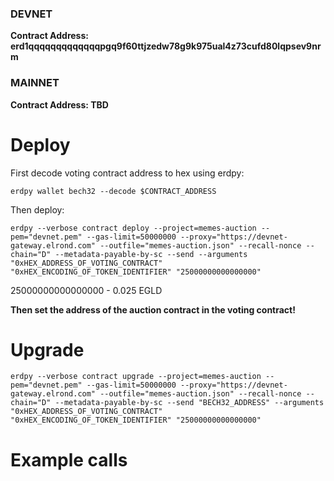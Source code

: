 ### DEVNET
**Contract Address: erd1qqqqqqqqqqqqqpgq9f60ttjzedw78g9k975ual4z73cufd80lqpsev9nrm**


### MAINNET
**Contract Address: TBD**


# Deploy

First decode voting contract address to hex using erdpy:

`erdpy wallet bech32 --decode $CONTRACT_ADDRESS`

Then deploy:

`erdpy --verbose contract deploy --project=memes-auction --pem="devnet.pem" --gas-limit=50000000 --proxy="https://devnet-gateway.elrond.com" --outfile="memes-auction.json" --recall-nonce --chain="D" --metadata-payable-by-sc --send --arguments "0xHEX_ADDRESS_OF_VOTING_CONTRACT" "0xHEX_ENCODING_OF_TOKEN_IDENTIFIER" "25000000000000000"`

25000000000000000 - 0.025 EGLD

**Then set the address of the auction contract in the voting contract!**

# Upgrade

`erdpy --verbose contract upgrade --project=memes-auction --pem="devnet.pem" --gas-limit=50000000 --proxy="https://devnet-gateway.elrond.com" --outfile="memes-auction.json" --recall-nonce --chain="D" --metadata-payable-by-sc --send "BECH32_ADDRESS" --arguments "0xHEX_ADDRESS_OF_VOTING_CONTRACT" "0xHEX_ENCODING_OF_TOKEN_IDENTIFIER" "25000000000000000"`

# Example calls
